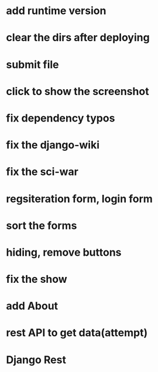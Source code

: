 # add runtime version
# clear the dirs after deploying
# submit file 
# click to show the screenshot
# fix dependency typos
# fix the django-wiki
# fix the sci-war
# regsiteration form, login form
# sort the forms
# hiding, remove buttons
# fix the show
# add About 
# rest API to get data(attempt)
# Django Rest

